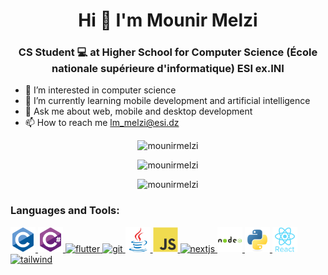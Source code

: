 <h1 align="center">Hi 👋 I'm Mounir Melzi</h1>
<h3 align="center">CS Student 💻 at Higher School for Computer Science (École nationale supérieure d'informatique) ESI ex.INI</h3>

- 👀 I’m interested in computer science
- 🌱 I’m currently learning mobile development and artificial intelligence
- 💬 Ask me about web, mobile and desktop development
- 📫 How to reach me lm_melzi@esi.dz

<!-- profile views -->
<p align="center"> <img src="https://komarev.com/ghpvc/?username=mounirmelzi&label=profile%20views&color=0e75b6&style=flat" alt="mounirmelzi" /> </p>

<!-- github stats -->
<p align="center"><img src="https://github-readme-streak-stats.herokuapp.com?user=mounirmelzi&theme=dark&background=1%2C150422%2C2F0334&fire=D500EB&ring=AE0AA9&currStreakLabel=FF89D0" alt="mounirmelzi"/></p>
<p align="center"><img src="https://github-readme-stats.vercel.app/api/top-langs?username=mounirmelzi&show_icons=true&locale=en&layout=compact&theme=dark" alt="mounirmelzi"/></p>

<h3 align="left">Languages and Tools:</h3>
<p align="left"> <a href="https://www.cprogramming.com/" target="_blank" rel="noreferrer"> <img src="https://raw.githubusercontent.com/devicons/devicon/master/icons/c/c-original.svg" alt="c" width="40" height="40"/> </a> <a href="https://www.w3schools.com/cs/" target="_blank" rel="noreferrer"> <img src="https://raw.githubusercontent.com/devicons/devicon/master/icons/csharp/csharp-original.svg" alt="csharp" width="40" height="40"/> </a> <a href="https://flutter.dev" target="_blank" rel="noreferrer"> <img src="https://www.vectorlogo.zone/logos/flutterio/flutterio-icon.svg" alt="flutter" width="40" height="40"/> </a> <a href="https://git-scm.com/" target="_blank" rel="noreferrer"> <img src="https://www.vectorlogo.zone/logos/git-scm/git-scm-icon.svg" alt="git" width="40" height="40"/> </a> <a href="https://www.java.com" target="_blank" rel="noreferrer"> <img src="https://raw.githubusercontent.com/devicons/devicon/master/icons/java/java-original.svg" alt="java" width="40" height="40"/> </a> <a href="https://developer.mozilla.org/en-US/docs/Web/JavaScript" target="_blank" rel="noreferrer"> <img src="https://raw.githubusercontent.com/devicons/devicon/master/icons/javascript/javascript-original.svg" alt="javascript" width="40" height="40"/> </a> <a href="https://nextjs.org/" target="_blank" rel="noreferrer"> <img src="https://cdn.worldvectorlogo.com/logos/nextjs-2.svg" alt="nextjs" width="40" height="40"/> </a> <a href="https://nodejs.org" target="_blank" rel="noreferrer"> <img src="https://raw.githubusercontent.com/devicons/devicon/master/icons/nodejs/nodejs-original-wordmark.svg" alt="nodejs" width="40" height="40"/> </a> <a href="https://www.python.org" target="_blank" rel="noreferrer"> <img src="https://raw.githubusercontent.com/devicons/devicon/master/icons/python/python-original.svg" alt="python" width="40" height="40"/> </a> <a href="https://reactjs.org/" target="_blank" rel="noreferrer"> <img src="https://raw.githubusercontent.com/devicons/devicon/master/icons/react/react-original-wordmark.svg" alt="react" width="40" height="40"/> </a> <a href="https://tailwindcss.com/" target="_blank" rel="noreferrer"> <img src="https://www.vectorlogo.zone/logos/tailwindcss/tailwindcss-icon.svg" alt="tailwind" width="40" height="40"/> </a> </p>
